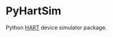 # PyHartSim

Python [HART](https://en.wikipedia.org/wiki/Highway_Addressable_Remote_Transducer_Protocol) device simulator package.
